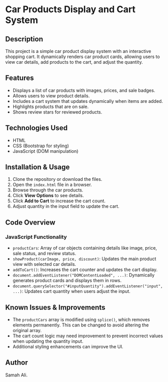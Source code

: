 # Car Products Display and Cart System

## Description
This project is a simple car product display system with an interactive shopping cart. It dynamically renders car product cards, allowing users to view car details, add products to the cart, and adjust the quantity.

## Features
- Displays a list of car products with images, prices, and sale badges.
- Allows users to view product details.
- Includes a cart system that updates dynamically when items are added.
- Highlights products that are on sale.
- Shows review stars for reviewed products.

## Technologies Used
- HTML
- CSS (Bootstrap for styling)
- JavaScript (DOM manipulation)

## Installation & Usage
1. Clone the repository or download the files.
2. Open the `index.html` file in a browser.
3. Browse through the car products.
4. Click **View Options** to see details.
5. Click **Add to Cart** to increase the cart count.
6. Adjust quantity in the input field to update the cart.

## Code Overview
### JavaScript Functionality
- `productCars`: Array of car objects containing details like image, price, sale status, and review status.
- `showProduct(carImage, price, discount)`: Updates the main product view with selected car details.
- `addToCart()`: Increases the cart counter and updates the cart display.
- `document.addEventListener("DOMContentLoaded", ...)`: Dynamically generates product cards and displays them in rows.
- `document.querySelector("#inputQuantity").addEventListener("input", ...)`: Updates cart quantity when users adjust the input.

## Known Issues & Improvements
- The `productCars` array is modified using `splice()`, which removes elements permanently. This can be changed to avoid altering the original array.
- The cart count logic may need improvement to prevent incorrect values when updating the quantity input.
- Additional styling enhancements can improve the UI.


## Author
Samah Ali.

